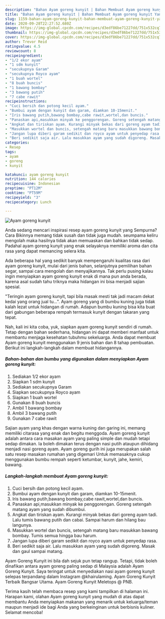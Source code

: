 ```yaml
---
description: "Bahan Ayam goreng kunyit | Bahan Membuat Ayam goreng kunyit Yang Sempurna"
title: "Bahan Ayam goreng kunyit | Bahan Membuat Ayam goreng kunyit Yang Sempurna"
slug: 1159-bahan-ayam-goreng-kunyit-bahan-membuat-ayam-goreng-kunyit-yang-sempurna
date: 2020-09-28T22:27:52.680Z
image: https://img-global.cpcdn.com/recipes/d3edf86be71227dd/751x532cq70/ayam-goreng-kunyit-foto-resep-utama.jpg
thumbnail: https://img-global.cpcdn.com/recipes/d3edf86be71227dd/751x532cq70/ayam-goreng-kunyit-foto-resep-utama.jpg
cover: https://img-global.cpcdn.com/recipes/d3edf86be71227dd/751x532cq70/ayam-goreng-kunyit-foto-resep-utama.jpg
author: Trevor Reid
ratingvalue: 4.5
reviewcount: 8
recipeingredient:
- "1/2 ekor ayam"
- "1 sdm kunyit"
- "secukupnya Garam"
- "secukupnya Royco ayam"
- "1 buah wortel"
- "8 buah buncis"
- "1 bawang bombay"
- "3 bawang putih"
- "7 cabe rawit"
recipeinstructions:
- "Cuci bersih dan potong kecil ayam."
- "Bumbui ayam dengan kunyit dan garam, diamkan 10-15menit."
- "Iris bawang putih,bawang bombay,cabe rawit,wortel,dan buncis."
- "Panaskan api,masukkan minyak ke penggorengan. Goreng setengah matang ayam yang sudah dibumbui."
- "Angkat dan tiriskan ayam. Kurangi minyak bekas dari goreng ayam tadi. Lalu tumis bawang putih dan cabai. Sampai harum dan hilang bau langunya."
- "Masukkan wortel dan buncis, setengah matang baru masukkan bawang bombay. Tumis semua hingga bau harum."
- "Jangan lupa diberi garam sedikit dan royco ayam untuk penyedap rasa."
- "Beri sedikit saja air. Lalu masukkan ayam yang sudah digoreng. Masak dan gaul sampai matang."
categories:
- Resep
tags:
- ayam
- goreng
- kunyit

katakunci: ayam goreng kunyit 
nutrition: 144 calories
recipecuisine: Indonesian
preptime: "PT12M"
cooktime: "PT59M"
recipeyield: "3"
recipecategory: Lunch

---
```



![Ayam goreng kunyit](https://img-global.cpcdn.com/recipes/d3edf86be71227dd/751x532cq70/ayam-goreng-kunyit-foto-resep-utama.jpg)

Anda sedang mencari inspirasi resep ayam goreng kunyit yang Sempurna? Cara Bikinnya memang tidak susah dan tidak juga mudah. seumpama keliru mengolah maka hasilnya tidak akan memuaskan dan bahkan tidak sedap. Padahal ayam goreng kunyit yang enak selayaknya memiliki aroma dan cita rasa yang dapat memancing selera kita.

Ada beberapa hal yang sedikit banyak mempengaruhi kualitas rasa dari ayam goreng kunyit, mulai dari jenis bahan, selanjutnya pemilihan bahan segar, sampai cara mengolah dan menyajikannya. Tak perlu pusing kalau ingin menyiapkan ayam goreng kunyit enak di mana pun anda berada, karena asal sudah tahu triknya maka hidangan ini bisa menjadi sajian spesial.

&#34;Teringin ayam goreng kunyit, tapi bila masak mesti tak jadi macam dekat kedai yang orang jual tu…&#34;. Ayam goreng yang di bumbu kuning juga tidak kalah lezat untuk hidangan di rumah. Adapun bumbu kuning bisa kita buat dari gabungan beberapa rempah termasuk kunyit dengan takaran yang tepat.


Nah, kali ini kita coba, yuk, siapkan ayam goreng kunyit sendiri di rumah. Tetap dengan bahan sederhana, hidangan ini dapat memberi manfaat untuk membantu menjaga kesehatan tubuhmu sekeluarga. Anda dapat membuat Ayam goreng kunyit menggunakan 9 jenis bahan dan 8 tahap pembuatan. Berikut ini langkah-langkah dalam membuat hidangannya.

<!--inarticleads1-->

##### Bahan-bahan dan bumbu yang digunakan dalam menyiapkan Ayam goreng kunyit:

1. Sediakan 1/2 ekor ayam
1. Siapkan 1 sdm kunyit
1. Sediakan secukupnya Garam
1. Siapkan secukupnya Royco ayam
1. Siapkan 1 buah wortel
1. Gunakan 8 buah buncis
1. Ambil 1 bawang bombay
1. Ambil 3 bawang putih
1. Gunakan 7 cabe rawit


Sajian ayam yang khas dengan warna kuning dan garing ini, memang memiliki citarasa yang enak dan begitu menggoda. Ayam goreng kunyit adalah antara cara masakan ayam yang paling simple dan mudah tetapi sedap dimakan. Ia boleh dimakan terus dengan nasi putih ataupun dihidang menjadi nasi goreng ayam. Ayam goreng gurih ini juga merupakan salah satu resep masakan rumahan yang digemari Untuk memasaknya cukup menggunakan bumbu rempah seperti ketumbar, kunyit, jahe, kemiri, bawang. 

<!--inarticleads2-->

##### Langkah-langkah membuat Ayam goreng kunyit:

1. Cuci bersih dan potong kecil ayam.
1. Bumbui ayam dengan kunyit dan garam, diamkan 10-15menit.
1. Iris bawang putih,bawang bombay,cabe rawit,wortel,dan buncis.
1. Panaskan api,masukkan minyak ke penggorengan. Goreng setengah matang ayam yang sudah dibumbui.
1. Angkat dan tiriskan ayam. Kurangi minyak bekas dari goreng ayam tadi. Lalu tumis bawang putih dan cabai. Sampai harum dan hilang bau langunya.
1. Masukkan wortel dan buncis, setengah matang baru masukkan bawang bombay. Tumis semua hingga bau harum.
1. Jangan lupa diberi garam sedikit dan royco ayam untuk penyedap rasa.
1. Beri sedikit saja air. Lalu masukkan ayam yang sudah digoreng. Masak dan gaul sampai matang.


Ayam Goreng Kunyit ini bila dah sejuk pun tetap rangup. Tetapi, tidak boleh dinafikan antara ayam goreng paling sedap di Malaysia adalah Ayam Goreng Kunyit. Saya teringat untuk menyediakan nasi ayam goreng kunyit selepas terpandang dalam Instagram @khairulaming. Ayam Goreng Kunyit Terbaik Bangsar Utama. Ayam Goreng Kunyit Meletops @ PNB. 

Terima kasih telah membaca resep yang kami tampilkan di halaman ini. Harapan kami, olahan Ayam goreng kunyit yang mudah di atas dapat membantu Anda menyiapkan makanan yang menarik untuk keluarga/teman maupun menjadi ide bagi Anda yang berkeinginan untuk berbisnis kuliner. Selamat mencoba!
